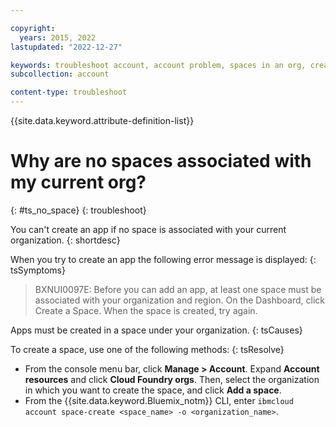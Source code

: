 ```yaml
---

copyright:
  years: 2015, 2022
lastupdated: "2022-12-27"

keywords: troubleshoot account, account problem, spaces in an org, create app
subcollection: account

content-type: troubleshoot
---
```


{{site.data.keyword.attribute-definition-list}}


# Why are no spaces associated with my current org?
{: #ts_no_space}
{: troubleshoot}

You can't create an app if no space is associated with your current organization.
{: shortdesc}

When you try to create an app the following error message is displayed:
{: tsSymptoms}

> BXNUI0097E: Before you can add an app, at least one space must be associated with your organization and region. On the Dashboard, click Create a Space. When the space is created, try again.

Apps must be created in a space under your organization.
{: tsCauses}

To create a space, use one of the following methods:
{: tsResolve}

* From the console menu bar, click **Manage > Account**. Expand **Account resources** and click **Cloud Foundry orgs**. Then, select the organization in which you want to create the space, and click **Add a space**.
* From the {{site.data.keyword.Bluemix_notm}} CLI, enter `ibmcloud account space-create <space_name> -o <organization_name>`.
